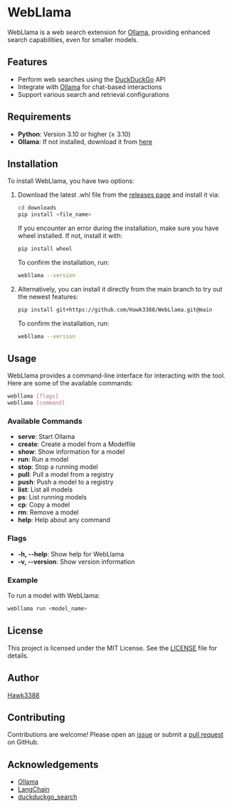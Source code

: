 # WebLlama

WebLlama is a web search extension for [Ollama](https://github.com/ollama/ollama), providing enhanced search capabilities, even for smaller models.

## Features

- Perform web searches using the [DuckDuckGo](https://github.com/deedy5/duckduckgo_search) API
- Integrate with [Ollama](https://github.com/ollama/ollama) for chat-based interactions
- Support various search and retrieval configurations

## Requirements

- **Python**: Version 3.10 or higher (≥ 3.10)  
- **Ollama**: If not installed, download it from [here](https://ollama.com/download)

## Installation

To install WebLlama, you have two options:

1. Download the latest .whl file from the [releases page](https://github.com/Hawk3388/WebLlama/releases) and install it via:

    ```sh
    cd downloads
    pip install <file_name>
    ```

    If you encounter an error during the installation, make sure you have wheel installed. If not, install it with:

    ```sh
    pip install wheel
    ```

    To confirm the installation, run:

    ```sh
    webllama --version
    ```

2. Alternatively, you can install it directly from the main branch to try out the newest features:

    ```sh
    pip install git+https://github.com/Hawk3388/WebLlama.git@main
    ```

    To confirm the installation, run:

    ```sh
    webllama --version
    ```

## Usage

WebLlama provides a command-line interface for interacting with the tool. Here are some of the available commands:

```sh
webllama [flags]
webllama [command]
```

### Available Commands

- **serve**: Start Ollama
- **create**: Create a model from a Modelfile
- **show**: Show information for a model
- **run**: Run a model
- **stop**: Stop a running model
- **pull**: Pull a model from a registry
- **push**: Push a model to a registry
- **list**: List all models
- **ps**: List running models
- **cp**: Copy a model
- **rm**: Remove a model
- **help**: Help about any command

### Flags

- **-h, --help**: Show help for WebLlama
- **-v, --version**: Show version information

### Example

To run a model with WebLlama:

```sh
webllama run <model_name>
```

## License

This project is licensed under the MIT License. See the [LICENSE](LICENSE) file for details.

## Author

[Hawk3388](https://github.com/Hawk3388)

## Contributing

Contributions are welcome! Please open an [issue](https://github.com/Hawk3388/WebLlama/issues) or submit a [pull request](https://github.com/Hawk3388/WebLlama/pulls) on GitHub.

## Acknowledgements

- [Ollama](https://github.com/ollama/ollama)
- [LangChain](https://github.com/langchain-ai/langchain)
- [duckduckgo_search](https://github.com/deedy5/duckduckgo_search)

